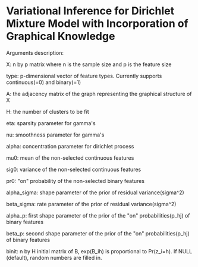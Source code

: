 # Variational Inference for Dirichlet Mixture Model with Incorporation of Graphical Knowledge

Arguments description:

X: n by p matrix where n is the sample size and p is the feature size

type: p-dimensional vector of feature types. Currently supports continuous(=0) and binary(=1)

A: the adjacency matrix of the graph representing the graphical structure of X

H: the number of clusters to be fit

eta: sparsity parameter for gamma's

nu: smoothness parameter for gamma's

alpha: concentration parameter for dirichlet process

mu0: mean of the non-selected continuous features

sig0: variance of the non-selected continuous features

pr0: "on" probability of the non-selected binary features

alpha_sigma: shape parameter of the prior of residual variance(sigma^2)

beta_sigma: rate parameter of the prior of residual variance(sigma^2)

alpha_p: first shape parameter of the prior of the "on" probabilities(p_hj) of binary features

beta_p: second shape parameter of the prior of the "on" probabilities(p_hj) of binary features

binit: n by H initial matrix of B, exp(B_ih) is proportional to Pr(z_i=h). If NULL (default), random numbers are filled in.
